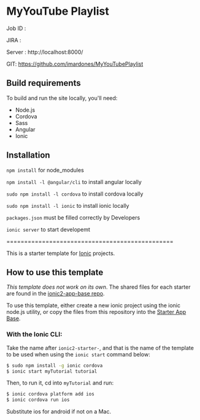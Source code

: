 # MyYouTube Playlist 

Job ID :

JIRA : 

Server : http://localhost:8000/

GIT: https://github.com/imardones/MyYouTubePlaylist


## Build requirements

To build and run the site locally, you'll need:

* Node.js
* Cordova
* Sass
* Angular
* Ionic

## Installation

`npm install` for node_modules

`npm install -l @angular/cli` to install angular locally 

`sudo npm install -l cordova` to install cordova locally 

`sudo npm install -l ionic` to install ionic locally 

`packages.json` must be filled correctly by Developers

`ionic server` to start developemt 




===============================================




This is a starter template for [Ionic](http://ionicframework.com/docs/) projects.

## How to use this template

*This template does not work on its own*. The shared files for each starter are found in the [ionic2-app-base repo](https://github.com/ionic-team/ionic2-app-base).

To use this template, either create a new ionic project using the ionic node.js utility, or copy the files from this repository into the [Starter App Base](https://github.com/ionic-team/ionic2-app-base).

### With the Ionic CLI:

Take the name after `ionic2-starter-`, and that is the name of the template to be used when using the `ionic start` command below:

```bash
$ sudo npm install -g ionic cordova
$ ionic start myTutorial tutorial
```

Then, to run it, cd into `myTutorial` and run:

```bash
$ ionic cordova platform add ios
$ ionic cordova run ios
```

Substitute ios for android if not on a Mac.

